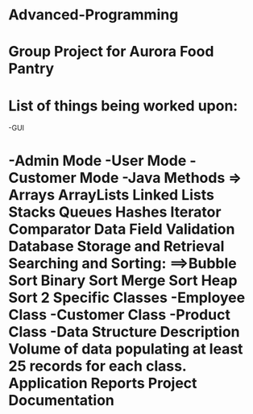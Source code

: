# Advanced-Programming
Group Project for Aurora Food Pantry
====================================
List of things being worked upon:
====================================
-GUI

-Admin Mode
-User Mode
-Customer Mode
-Java Methods
  => Arrays
     ArrayLists
     Linked Lists
     Stacks
     Queues
     Hashes
     Iterator
     Comparator
     Data Field Validation
     Database Storage and Retrieval
     Searching and Sorting:
      ==>Bubble Sort
         Binary Sort
         Merge Sort
         Heap Sort
2 Specific Classes
  -Employee Class
  -Customer Class
  -Product Class
  -Data Structure Description
Volume of data populating at least 25 records for each class.
Application Reports
Project Documentation
==========================================
